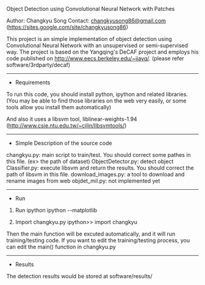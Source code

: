Object Detection using Convolutional Neural Network with Patches

Author: Changkyu Song
Contact: changkyusong86@gmail.com (https://sites.google.com/site/changkyusong86)

This project is an simple implementation of object detection using Convolutional Neural Network with an unsupervised or semi-supervised way.
The project is based on the Yangqing's DeCAF project and employs his code published on http://www.eecs.berkeley.edu/~jiayq/.
(please refer software/3rdparty/decaf)

****************
* Requirements

To run this code, you should install python, ipython and related libraries.
(You may be able to find those libraries on the web very easily, or some tools allow you install them automatically)

And also it uses a libsvm tool, liblinear-weights-1.94 (http://www.csie.ntu.edu.tw/~cjlin/libsvmtools/)

*****************************************
* Simple Description of the source code

changkyu.py: main script to train/test. You should correct some pathes in this file. (ex> the path of dataset)
ObjectDetector.py: detect object
Classifier.py: execute libsvm and return the results. You should correct the path of libsvm in this file.
download_images.py: a tool to download and rename images from web
objdet_mil.py: not implemented yet

*******
* Run

1) Run ipython
ipython --matplotlib

2) Import changkyu.py
ipython>> import changkyu

Then the main function will be excuted automatically, and it will run training/testing code.
If you want to edit the training/testing process, you can edit the main() function in changkyu.py

***********
* Results

The detection results would be stored at software/results/
